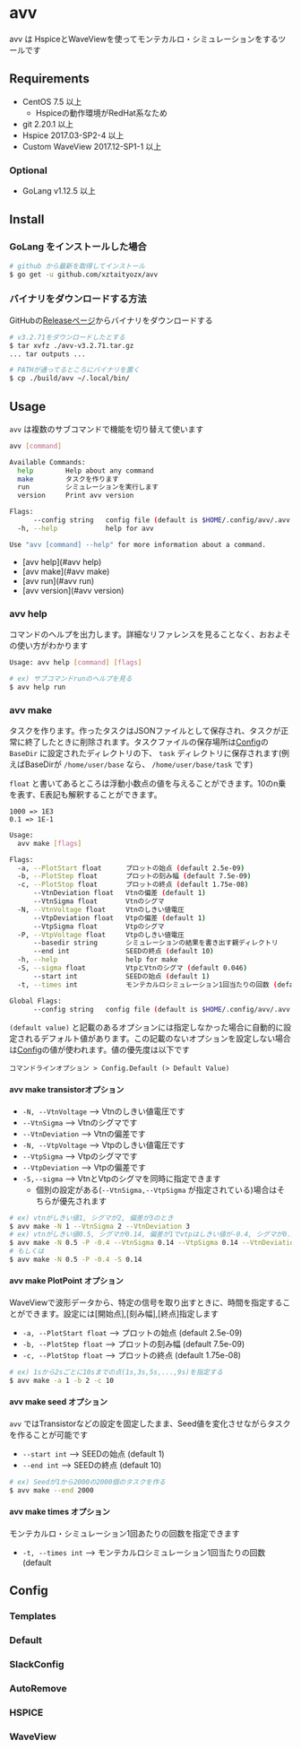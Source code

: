 # avv
avv は HspiceとWaveViewを使ってモンテカルロ・シミュレーションをするツールです

## Requirements
- CentOS 7.5 以上
  - Hspiceの動作環境がRedHat系なため
- git 2.20.1 以上
- Hspice 2017.03-SP2-4 以上
- Custom WaveView 2017.12-SP1-1 以上

### Optional
- GoLang v1.12.5 以上

## Install
### GoLang をインストールした場合
```sh
# github から最新を取得してインストール
$ go get -u github.com/xztaityozx/avv
```

### バイナリをダウンロードする方法
GitHubの[Releaseページ](https://github.com/xztaityozx/avv/releases)からバイナリをダウンロードする

```sh
# v3.2.71をダウンロードしたとする
$ tar xvfz ./avv-v3.2.71.tar.gz
... tar outputs ...

# PATHが通ってるところにバイナリを置く
$ cp ./build/avv ~/.local/bin/
```

## Usage
`avv` は複数のサブコマンドで機能を切り替えて使います

```sh
avv [command]

Available Commands:
  help        Help about any command
  make        タスクを作ります
  run         シミュレーションを実行します
  version     Print avv version

Flags:
      --config string   config file (default is $HOME/.config/avv/.avv.json)
  -h, --help            help for avv

Use "avv [command] --help" for more information about a command.
```

- [avv help](#avv help)
- [avv make](#avv make)
- [avv run](#avv run)
- [avv version](#avv version)

### avv help
コマンドのヘルプを出力します。詳細なリファレンスを見ることなく、おおよその使い方がわかります

```sh
Usage: avv help [command] [flags]

# ex) サブコマンドrunのヘルプを見る
$ avv help run
```

### avv make
タスクを作ります。作ったタスクはJSONファイルとして保存され、タスクが正常に終了したときに削除されます。タスクファイルの保存場所は[Config](#Default)の `BaseDir` に設定されたディレクトリの下、 `task` ディレクトリに保存されます(例えばBaseDirが `/home/user/base` なら、 `/home/user/base/task` です)

`float` と書いてあるところは浮動小数点の値を与えることができます。10のn乗を表す、E表記も解釈することができます。

```
1000 => 1E3
0.1 => 1E-1
```

```sh
Usage:
  avv make [flags]

Flags:
  -a, --PlotStart float      プロットの始点 (default 2.5e-09)
  -b, --PlotStep float       プロットの刻み幅 (default 7.5e-09)
  -c, --PlotStop float       プロットの終点 (default 1.75e-08)
      --VtnDeviation float   Vtnの偏差 (default 1)
      --VtnSigma float       Vtnのシグマ
  -N, --VtnVoltage float     Vtnのしきい値電圧
      --VtpDeviation float   Vtpの偏差 (default 1)
      --VtpSigma float       Vtpのシグマ
  -P, --VtpVoltage float     Vtpのしきい値電圧
      --basedir string       シミュレーションの結果を書き出す親ディレクトリ
      --end int              SEEDの終点 (default 10)
  -h, --help                 help for make
  -S, --sigma float          VtpとVtnのシグマ (default 0.046)
      --start int            SEEDの始点 (default 1)
  -t, --times int            モンテカルロシミュレーション1回当たりの回数 (default 100)

Global Flags:
      --config string   config file (default is $HOME/.config/avv/.avv.json)
```

`(default value)` と記載のあるオプションには指定しなかった場合に自動的に設定されるデフォルト値があります。この記載のないオプションを設定しない場合は[Config](#Default)の値が使われます。値の優先度は以下です

```
コマンドラインオプション > Config.Default (> Default Value)
```

#### avv make transistorオプション
- `-N, --VtnVoltage` --> Vtnのしきい値電圧です
- `--VtnSigma` --> Vtnのシグマです
- `--VtnDeviation` --> Vtnの偏差です
- `-N, --VtpVoltage` --> Vtpのしきい値電圧です
- `--VtpSigma` --> Vtpのシグマです
- `--VtpDeviation` --> Vtpの偏差です
- `-S,--sigma` --> VtnとVtpのシグマを同時に指定できます
  - 個別の設定がある(`--VtnSigma,--VtpSigma` が指定されている)場合はそちらが優先されます

```sh
# ex) vtnがしきい値1, シグマが2, 偏差が3のとき
$ avv make -N 1 --VtnSigma 2 --VtnDeviation 3
# ex) vtnがしきい値0.5, シグマが0.14, 偏差が1でvtpはしきい値が-0.4, シグマが0.14 偏差が1のとき
$ avv make -N 0.5 -P -0.4 --VtnSigma 0.14 --VtpSigma 0.14 --VtnDeviation 1 --VtpDeviation 1
# もしくは
$ avv make -N 0.5 -P -0.4 -S 0.14
```

#### avv make PlotPoint オプション
WaveViewで波形データから、特定の信号を取り出すときに、時間を指定することができます。設定には[開始点],[刻み幅],[終点]指定します

- `-a, --PlotStart float` -->  プロットの始点 (default 2.5e-09)
- `-b, --PlotStep float`  -->  プロットの刻み幅 (default 7.5e-09)
- `-c, --PlotStop float`  -->  プロットの終点 (default 1.75e-08)

```sh
# ex) 1sから2sごとに10sまでの点(1s,3s,5s,...,9s)を指定する
$ avv make -a 1 -b 2 -c 10
```

#### avv make seed オプション
`avv` ではTransistorなどの設定を固定したまま、Seed値を変化させながらタスクを作ることが可能です

- `--start int`   -->     SEEDの始点 (default 1)
- `--end int`     -->     SEEDの終点 (default 10)

```sh
# ex) Seedが1から2000の2000個のタスクを作る
$ avv make --end 2000
```

#### avv make times オプション
モンテカルロ・シミュレーション1回あたりの回数を指定できます
- `-t, --times int` -->  モンテカルロシミュレーション1回当たりの回数 (default

## Config

### Templates
### Default
### SlackConfig
### AutoRemove
### HSPICE
### WaveView
